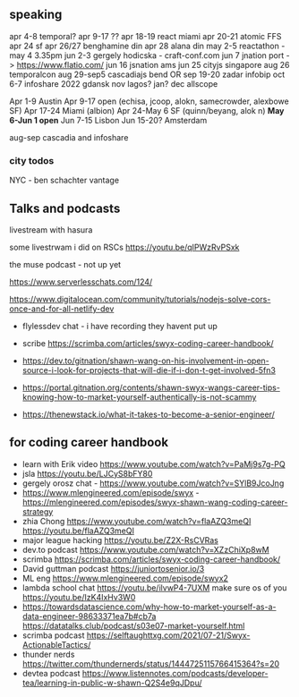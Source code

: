 ## speaking

apr 4-8 temporal?
apr 9-17 ??
apr 18-19 react miami
apr 20-21 atomic FFS
apr 24 sf
apr 26/27 benghamine din
apr 28 alana din
may 2-5 reactathon - may 4 3.35pm
jun 2-3 gergely hodicska - craft-conf.com
jun 7 jnation port -> https://www.flatio.com/
jun 16 jsnation ams
jun 25 cityjs singapore
aug 26 temporalcon
aug 29-sep5 cascadiajs bend OR
sep 19-20 zadar infobip
oct 6-7 infoshare 2022 gdansk
nov lagos? jan?
dec allscope

Apr 1-9 Austin
Apr 9-17 open (echisa, jcoop, alokn, samecrowder, alexbowe SF)
Apr 17-24 Miami (albion)
Apr 24-May 6 SF (quinn/beyang, alok n)
**May 6-Jun 1 open**
Jun 7-15 Lisbon
Jun 15-20? Amsterdam

aug-sep cascadia and infoshare

### city todos

NYC - ben schachter vantage

## Talks and podcasts

livestream with hasura

some livestrwam i did on RSCs https://youtu.be/qIPWzRvPSxk

the muse podcast - not up yet

https://www.serverlesschats.com/124/

https://www.digitalocean.com/community/tutorials/nodejs-solve-cors-once-and-for-all-netlify-dev

- flylessdev chat - i have recording they havent put up

- scribe https://scrimba.com/articles/swyx-coding-career-handbook/


- https://dev.to/gitnation/shawn-wang-on-his-involvement-in-open-source-i-look-for-projects-that-will-die-if-i-don-t-get-involved-5fn3



- https://portal.gitnation.org/contents/shawn-swyx-wangs-career-tips-knowing-how-to-market-yourself-authentically-is-not-scammy


- https://thenewstack.io/what-it-takes-to-become-a-senior-engineer/



## for coding career handbook

- learn with Erik video https://www.youtube.com/watch?v=PaMj9s7g-PQ 
- jsla https://youtu.be/LJCyS8bFY80
- gergely orosz chat - https://www.youtube.com/watch?v=SYlB9JcoJng
- https://www.mlengineered.com/episode/swyx - https://mlengineered.com/episodes/swyx-shawn-wang-coding-career-strategy
-  zhia Chong https://www.youtube.com/watch?v=flaAZQ3meQI https://youtu.be/flaAZQ3meQI
- major league hacking https://youtu.be/Z2X-RsCVRas
- dev.to podcast https://www.youtube.com/watch?v=XZzChiXp8wM 
- scrimba https://scrimba.com/articles/swyx-coding-career-handbook/
- David guttman podcast https://juniortosenior.io/3 
- ML eng https://www.mlengineered.com/episode/swyx2 
- lambda school chat https://youtu.be/ilvwP4-7UXM 
make sure os of you https://youtu.be/IzK4IxHv3W0
- https://towardsdatascience.com/why-how-to-market-yourself-as-a-data-engineer-98633371ea7b#cb7a https://datatalks.club/podcast/s03e07-market-yourself.html
- scrimba podcast https://selftaughttxg.com/2021/07-21/Swyx-ActionableTactics/
- thunder nerds https://twitter.com/thundernerds/status/1444725115766415364?s=20
- devtea podcast https://www.listennotes.com/podcasts/developer-tea/learning-in-public-w-shawn-Q2S4e9qJDpu/
